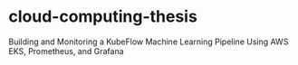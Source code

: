 # cloud-computing-thesis
Building and Monitoring a KubeFlow Machine Learning Pipeline Using AWS EKS, Prometheus, and Grafana
